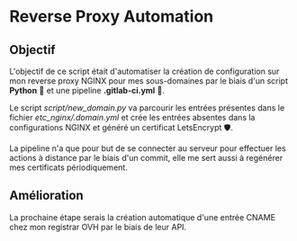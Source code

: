 # Reverse Proxy Automation

## Objectif

L'objectif de ce script était d'automatiser la création de configuration sur mon reverse proxy NGINX pour mes sous-domaines par le biais d'un script **Python** :snake: et une pipeline **.gitlab-ci.yml** 🦊.

Le script *script/new_domain.py* va parcourir les entrées présentes dans le fichier *etc_nginx/.domain.yml* et crée les entrées absentes dans la configurations NGINX et généré un certificat LetsEncrypt :shield:.  

La pipeline n'a que pour but de se connecter au serveur pour effectuer les actions à distance par le biais d'un commit, elle me sert aussi à regénérer mes certificats périodiquement.


## Amélioration

La prochaine étape serais la création automatique d'une entrée CNAME chez mon registrar OVH par le biais de leur API.
